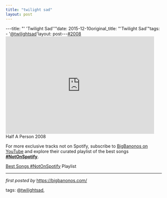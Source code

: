 ```yaml
---
title: "twilight sad"
layout: post
---
```

---title: "' 'Twilight Sad''"date: 2015-12-10original_title: "'Twilight Sad'"tags:  - '[@twilightsad](/tags/twilightsad/)'layout: post---[#2008](/tags/2008/) <br /><iframe width="95%" height="315" src="https://www.youtube.com/embed/IttRd2zgIvA?list=PLtuNtuTatqI0u1mervWX77QHpXQpVhhd3" frameborder="0" allowfullscreen></iframe><br />Half A Person 2008<!--Subscribe and Playlist Links--><div>    <p>For more exclusive tracks not on Spotify, subscribe to <a href="https://www.youtube.com/[@BigBanonos](/tags/BigBanonos/)" target="_blank">BigBanonos on YouTube</a> and explore their curated playlist of the best songs <strong>[#NotOnSpotify](/tags/NotOnSpotify/)</strong>.</p>    <p><a href="https://www.youtube.com/playlist?list=PLtuNtuTatqI0kFahUCbtbfenC_ET5O_tr" target="_blank">Best Songs [#NotOnSpotify](/tags/NotOnSpotify/) Playlist<br /></a></p></div><hr /><p><em>first posted by</em> <a href="https://bigbanonos.com/" rel="noopener" target="_new">https://bigbanonos.com/</a></p><p>tags: [@twilightsad](/tags/twilightsad/),</p>